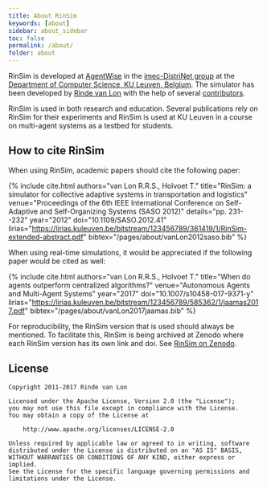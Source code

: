```yaml
---
title: About RinSim
keywords: [about]
sidebar: about_sidebar
toc: false
permalink: /about/
folder: about
---
```


RinSim is developed at [AgentWise](http://distrinet.cs.kuleuven.be/research/taskforces/agentwise) in the [imec-DistriNet group](http://distrinet.cs.kuleuven.be/) at the [Department of Computer Science, KU Leuven, Belgium](http://www.cs.kuleuven.be/). The simulator has been developed by [Rinde van Lon](http://rinde.nl) with the help of several [contributors](/about/contributors/). 

RinSim is used in both research and education. Several publications rely on RinSim for their experiments and RinSim is used at KU Leuven in a course on multi-agent systems as a testbed for students.

## How to cite RinSim

When using RinSim, academic papers should cite the following paper:

{% include cite.html authors="van Lon R.R.S., Holvoet T." title="RinSim: a simulator for collective adaptive systems in transportation and logistics" venue="Proceedings of the 6th IEEE International Conference on Self-Adaptive and Self-Organizing Systems (SASO 2012)" details="pp. 231--232" year="2012" doi="10.1109/SASO.2012.41" lirias="https://lirias.kuleuven.be/bitstream/123456789/361419/1/RinSim-extended-abstract.pdf" bibtex="/pages/about/vanLon2012saso.bib" %}

When using real-time simulations, it would be appreciated if the following paper would be cited as well:

{% include cite.html authors="van Lon R.R.S., Holvoet T." title="When do agents outperform centralized algorithms?" venue="Autonomous Agents and Multi-Agent Systems" year="2017" doi="10.1007/s10458-017-9371-y" lirias="https://lirias.kuleuven.be/bitstream/123456789/585362/1/jaamas2017.pdf" bibtex="/pages/about/vanLon2017jaamas.bib" %}

For reproducibility, the RinSim version that is used should always be mentioned. To facilitate this, RinSim is being archived at Zenodo where each RinSim version has its own link and doi. See [RinSim on Zenodo](https://doi.org/10.5281/zenodo.595754).

## License

```
Copyright 2011-2017 Rinde van Lon

Licensed under the Apache License, Version 2.0 (the "License");
you may not use this file except in compliance with the License.
You may obtain a copy of the License at

    http://www.apache.org/licenses/LICENSE-2.0

Unless required by applicable law or agreed to in writing, software
distributed under the License is distributed on an "AS IS" BASIS,
WITHOUT WARRANTIES OR CONDITIONS OF ANY KIND, either express or implied.
See the License for the specific language governing permissions and
limitations under the License.
```
